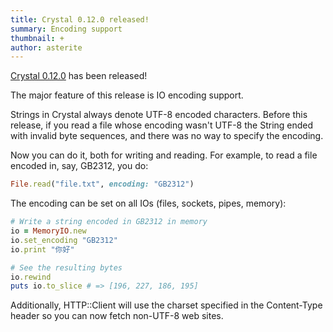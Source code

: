 ```yaml
---
title: Crystal 0.12.0 released!
summary: Encoding support
thumbnail: +
author: asterite
---
```


[Crystal 0.12.0](https://github.com/crystal-lang/crystal/releases/tag/0.12.0) has been released!

The major feature of this release is IO encoding support.

Strings in Crystal always denote UTF-8 encoded characters. Before this release, if you
read a file whose encoding wasn't UTF-8 the String ended with invalid byte sequences,
and there was no way to specify the encoding.

Now you can do it, both for writing and reading. For example, to read a file encoded in,
say, GB2312, you do:

```ruby
File.read("file.txt", encoding: "GB2312")
```

The encoding can be set on all IOs (files, sockets, pipes, memory):

```ruby
# Write a string encoded in GB2312 in memory
io = MemoryIO.new
io.set_encoding "GB2312"
io.print "你好"

# See the resulting bytes
io.rewind
puts io.to_slice # => [196, 227, 186, 195]
```

Additionally, HTTP::Client will use the charset specified in the Content-Type header so you
can now fetch non-UTF-8 web sites.
